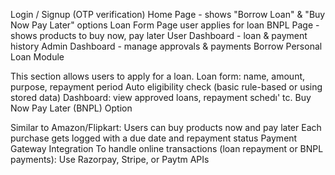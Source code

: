 Login / Signup (OTP verification)
Home Page - shows "Borrow Loan" & "Buy Now Pay Later" options
Loan Form Page user applies for loan
BNPL Page - shows products to buy now, pay later
User Dashboard - loan & payment history
Admin Dashboard - manage approvals & payments
Borrow Personal Loan Module

This section allows users to apply for a loan.
Loan form: name, amount, purpose, repayment period
Auto eligibility check (basic rule-based or using stored data)
Dashboard: view approved loans, repayment schedı' tc.
Buy Now Pay Later (BNPL) Option

Similar to Amazon/Flipkart:
Users can buy products now and pay later
Each purchase gets logged with a due date and repayment status
Payment Gateway Integration
To handle online transactions (loan repayment or BNPL payments):
Use Razorpay, Stripe, or Paytm APIs

